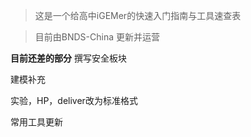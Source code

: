 > 这是一个给高中iGEMer的快速入门指南与工具速查表

> 目前由BNDS-China 更新并运营

**目前还差的部分**
撰写安全板块

建模补充

实验，HP，deliver改为标准格式

常用工具更新
